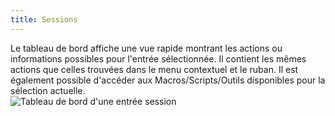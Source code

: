 ```yaml
---
title: Sessions
---
```

Le tableau de bord affiche une vue rapide montrant les actions ou informations possibles pour l'entrée sélectionnée. Il contient les mêmes actions que celles trouvées dans le menu contextuel et le ruban. Il est également possible d'accéder aux Macros/Scripts/Outils disponibles pour la sélection actuelle.  
![Tableau de bord d'une entrée session](https://webdevolutions.azureedge.net/docs/fr/rdm/mac/clip4500.png) 
